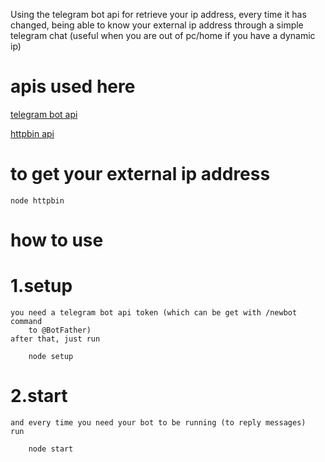 Using the telegram bot api for retrieve your ip address, every time it
has changed, being able to know your external ip address through a simple
telegram chat (useful when you are out of pc/home if you have a dynamic ip)

# apis used here

[telegram bot api](https://core.telegram.org/bots/api)

[httpbin api](http://httpbin.org/)

# to get your external ip address

    node httpbin

# how to use

# 1.setup

    you need a telegram bot api token (which can be get with /newbot command
        to @BotFather)
    after that, just run

        node setup

# 2.start

    and every time you need your bot to be running (to reply messages)
    run

        node start

